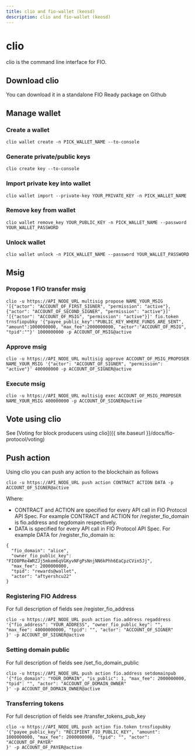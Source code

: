 ```yaml
---
title: clio and fio-wallet (keosd)
description: clio and fio-wallet (keosd)
---
```


# clio

clio is the command line interface for FIO.

## Download clio

You can download it in a standalone FIO Ready package on Github

## Manage wallet

### Create a wallet

```
clio wallet create -n PICK_WALLET_NAME --to-console
```

### Generate private/public keys
```
clio create key --to-console
```

### Import private key into wallet
```
clio wallet import --private-key YOUR_PRIVATE_KEY -n PICK_WALLET_NAME
```

### Remove key from wallet
```
clio wallet remove_key YOUR_PUBLIC_KEY -n PICK_WALLET_NAME --password YOUR_WALLET_PASSWORD
```

### Unlock wallet
```
clio wallet unlock -n PICK_WALLET_NAME --password YOUR_WALLET_PASSWORD
```

## Msig

### Propose 1 FIO transfer msig
```
clio -u https://API_NODE_URL multisig propose NAME_YOUR_MSIG '[{"actor": "ACCOUNT_OF_FIRST_SIGNER", "permission": "active"},{"actor": "ACCOUNT_OF_SECOND_SIGNER", "permission": "active"}]' '[{"actor": "ACCOUNT_OF_MSIG", "permission": "active"}]' fio.token trnsfiopubky '{"payee_public_key":"PUBLIC_KEY_WHERE_FUNDS_ARE_SENT", "amount":1000000000, "max_fee":2000000000, "actor":"ACCOUNT_OF_MSIG", "tpid":""}' 1000000000 -p ACCOUNT_OF_MSIG@active
```

### Approve msig
```
clio -u https://API_NODE_URL multisig approve ACCOUNT_OF_MSIG_PROPOSER NAME_YOUR_MSIG '{"actor": "ACCOUNT_OF_SIGNER", "permission": "active"}' 400000000 -p ACCOUNT_OF_SIGNER@active
```

### Execute msig
```
clio -u https://API_NODE_URL multisig exec ACCOUNT_OF_MSIG_PROPOSER NAME_YOUR_MSIG 400000000 -p ACCOUNT_OF_SIGNER@active
```

## Vote using clio

See [Voting for block producers using clio]({{ site.baseurl }}/docs/fio-protocol/voting)

## Push action

Using clio you can push any action to the blockchain as follows
```
clio -u https://API_NODE_URL push action CONTRACT ACTION DATA -p ACCOUNT_OF_SIGNER@active
```

Where:

* CONTRACT and ACTION are specified for every API call in FIO Protocol API Spec. For example CONTRACT and ACTION for /register_fio_domain is fio.address and regdomain respectively.
* DATA is specified for every API call in FIO Protocol API Spec. For example DATA for /register_fio_domain is:

```
{
  "fio_domain": "alice",
  "owner_fio_public_key": "FIO8PRe4WRZJj5mkem6qVGKyvNFgPsNnjNN6kPhh6EaCpzCVin5Jj",
  "max_fee": 2000000000,
  "tpid": "rewards@wallet",
  "actor": "aftyershcu22"
}
```

### Registering FIO Address

For full description of fields see /register_fio_address
```
clio -u https://API_NODE_URL push action fio.address regaddress '{"fio_address": "YOUR_ADDRESS", "owner_fio_public_key": "", "max_fee": 40000000000, "tpid": "", "actor": "ACCOUNT_OF_SIGNER"
}' -p ACCOUNT_OF_SIGNER@active
```

### Setting domain public

For full description of fields see /set_fio_domain_public
```
clio -u https://API_NODE_URL push action fio.address setdomainpub '{"fio_domain": "YOUR_DOMAIN", "is_public": 1, "max_fee": 2000000000, "tpid": "", "actor": "ACCOUNT_OF_DOMAIN_OWNER"
}' -p ACCOUNT_OF_DOMAIN_OWNER@active
```

### Transferring tokens

For full description of fields see /transfer_tokens_pub_key
```
clio -u https://API_NODE_URL push action fio.token trnsfiopubky '{"payee_public_key": "RECIPIENT_FIO_PUBLIC_KEY", "amount": 1000000000, "max_fee": 2000000000, "tpid": "", "actor": "ACCOUNT_OF_PAYER"
}' -p ACCOUNT_OF_PAYER@active
```
